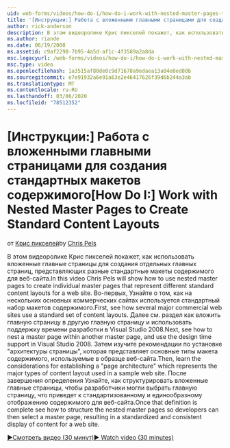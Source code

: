 ```yaml
---
uid: web-forms/videos/how-do-i/how-do-i-work-with-nested-master-pages-to-create-standard-content-layouts
title: '[Инструкции:] Работа с вложенными главными страницами для создания стандартных макетов содержимого | Документация Майкрософт'
author: rick-anderson
description: В этом видеоролике Крис пикселей покажет, как использовать вложенные главные страницы для создания отдельных главных страниц, представляющих различные макеты стандартного содержимого для w...
ms.author: riande
ms.date: 06/19/2008
ms.assetid: c9af2298-7b95-4a5d-af1c-4f3589a2a8da
msc.legacyurl: /web-forms/videos/how-do-i/how-do-i-work-with-nested-master-pages-to-create-standard-content-layouts
msc.type: video
ms.openlocfilehash: 1a3515af80de0c9d71678a9edaea13a04e0ed80b
ms.sourcegitcommit: e7e91932a6e91a63e2e46417626f39d6b244a3ab
ms.translationtype: MT
ms.contentlocale: ru-RU
ms.lasthandoff: 03/06/2020
ms.locfileid: "78512352"
---
```

# <a name="how-do-i-work-with-nested-master-pages-to-create-standard-content-layouts"></a><span data-ttu-id="e399b-103">[Инструкции:] Работа с вложенными главными страницами для создания стандартных макетов содержимого</span><span class="sxs-lookup"><span data-stu-id="e399b-103">[How Do I:] Work with Nested Master Pages to Create Standard Content Layouts</span></span>

<span data-ttu-id="e399b-104">от [Крис пикселей](https://twitter.com/chrispels)</span><span class="sxs-lookup"><span data-stu-id="e399b-104">by [Chris Pels](https://twitter.com/chrispels)</span></span>

<span data-ttu-id="e399b-105">В этом видеоролике Крис пикселей покажет, как использовать вложенные главные страницы для создания отдельных главных страниц, представляющих разные стандартные макеты содержимого для веб-сайта.</span><span class="sxs-lookup"><span data-stu-id="e399b-105">In this video Chris Pels will show how to use nested master pages to create individual master pages that represent different standard content layouts for a web site.</span></span> <span data-ttu-id="e399b-106">Во-первых, Узнайте о том, как на нескольких основных коммерческих сайтах используется стандартный набор макетов содержимого.</span><span class="sxs-lookup"><span data-stu-id="e399b-106">First, see how several major commercial web sites use a standard set of content layouts.</span></span> <span data-ttu-id="e399b-107">Далее см. раздел как вложить главную страницу в другую главную страницу и использовать поддержку времени разработки в Visual Studio 2008.</span><span class="sxs-lookup"><span data-stu-id="e399b-107">Next, see how to nest a master page within another master page, and use the design time support in Visual Studio 2008.</span></span> <span data-ttu-id="e399b-108">Затем изучите рекомендации по установке "архитектуры страницы", которая представляет основные типы макета содержимого, используемые в образце веб-сайта.</span><span class="sxs-lookup"><span data-stu-id="e399b-108">Then, learn the considerations for establishing a "page architecture" which represents the major types of content layout used in a sample web site.</span></span> <span data-ttu-id="e399b-109">После завершения определения Узнайте, как структурировать вложенные главные страницы, чтобы разработчики могли выбрать главную страницу, что приведет к стандартизованному и единообразному отображению содержимого для веб-сайта.</span><span class="sxs-lookup"><span data-stu-id="e399b-109">Once that definition is complete see how to structure the nested master pages so developers can then select a master page, resulting in a standardized and consistent display of content for a web site.</span></span>

[<span data-ttu-id="e399b-110">&#9654;Смотреть видео (30 минут)</span><span class="sxs-lookup"><span data-stu-id="e399b-110">&#9654; Watch video (30 minutes)</span></span>](https://channel9.msdn.com/Blogs/ASP-NET-Site-Videos/how-do-i-work-with-nested-master-pages-to-create-standard-content-layouts)
